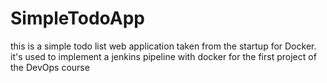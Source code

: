# SimpleTodoApp
this is a simple todo list web application taken from the startup for Docker.  it's used to implement a jenkins pipeline with docker for the first project of the DevOps course
